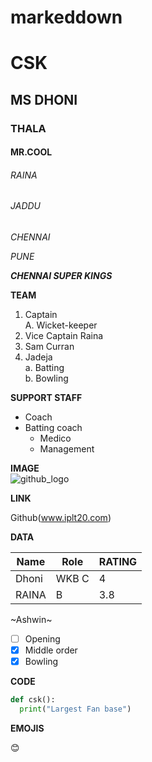 # markeddown

# CSK
## MS DHONI
### THALA
#### MR.COOL
###### RAINA
###### JADDU

*CHENNAI*

*PUNE*

***CHENNAI SUPER KINGS***

**TEAM**  
1. Captain  
     A. Wicket-keeper
2. Vice Captain Raina  
3. Sam Curran
4. Jadeja  
    a. Batting    
    b. Bowling    
    
**SUPPORT STAFF**
- Coach  
- Batting coach  
    - Medico
    - Management     

**IMAGE**  
![github_logo](https://wallpapercave.com/wp/wp2496943.jpg)  


**LINK**

Github(www.iplt20.com)

**DATA**

|Name|Role|RATING|
|-----|-----|-----|
|Dhoni|WKB C|4|
|RAINA|B|3.8|

~Ashwin~

- [ ] Opening
- [x] Middle order
- [x] Bowling 

**CODE**

```python
def csk():
  print("Largest Fan base")
```

**EMOJIS**

:blush:
